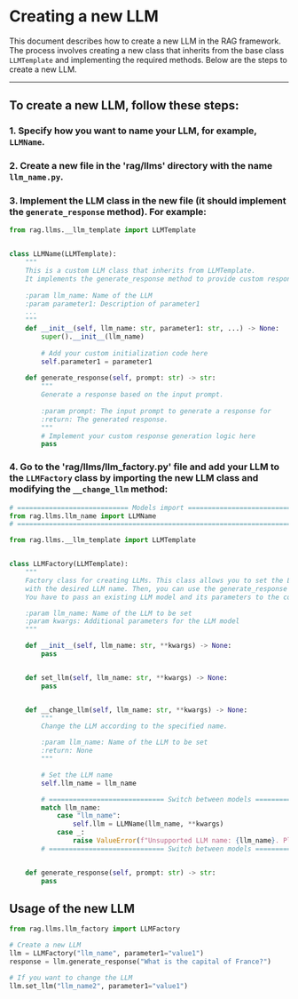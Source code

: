 # Creating a new LLM
This document describes how to create a new LLM in the RAG framework. The process involves creating a new class that inherits from the base class `LLMTemplate` and implementing the required methods. Below are the steps to create a new LLM.

---

## To create a new LLM, follow these steps:
### 1. Specify how you want to name your LLM, for example, `LLMName`.
### 2. Create a new file in the 'rag/llms' directory with the name `llm_name.py`.
### 3. Implement the LLM class in the new file (it should implement the `generate_response` method). For example:
```python
from rag.llms.__llm_template import LLMTemplate


class LLMName(LLMTemplate):
    """
    This is a custom LLM class that inherits from LLMTemplate.
    It implements the generate_response method to provide custom response generation logic.
    
    :param llm_name: Name of the LLM
    :param parameter1: Description of parameter1
    ...
    """
    def __init__(self, llm_name: str, parameter1: str, ...) -> None:
        super().__init__(llm_name)
        
        # Add your custom initialization code here
        self.parameter1 = parameter1
        
    def generate_response(self, prompt: str) -> str:
        """
        Generate a response based on the input prompt.
        
        :param prompt: The input prompt to generate a response for
        :return: The generated response.
        """        
        # Implement your custom response generation logic here
        pass
```
### 4. Go to the 'rag/llms/llm_factory.py' file and add your LLM to the `LLMFactory` class by importing the new LLM class and modifying the `__change_llm` method:
```python
# ============================ Models import ===========================
from rag.llms.llm_name import LLMName
# ======================================================================

from rag.llms.__llm_template import LLMTemplate


class LLMFactory(LLMTemplate):
    """
    Factory class for creating LLMs. This class allows you to set the LLM model by calling the set_llm method
    with the desired LLM name. Then, you can use the generate_response method to generate text.
    You have to pass an existing LLM model and its parameters to the constructor.

    :param llm_name: Name of the LLM to be set
    :param kwargs: Additional parameters for the LLM model
    """

    def __init__(self, llm_name: str, **kwargs) -> None:
        pass 


    def set_llm(self, llm_name: str, **kwargs) -> None:
        pass


    def __change_llm(self, llm_name: str, **kwargs) -> None:
        """
        Change the LLM according to the specified name.

        :param llm_name: Name of the LLM to be set
        :return: None
        """

        # Set the LLM name
        self.llm_name = llm_name

        # ============================= Switch between models =============================
        match llm_name:
            case "llm_name":
                self.llm = LLMName(llm_name, **kwargs)
            case _:
                raise ValueError(f"Unsupported LLM name: {llm_name}. Please use a valid LLM name.")
        # ============================= Switch between models =============================


    def generate_response(self, prompt: str) -> str:
        pass 
```
## Usage of the new LLM
```python
from rag.llms.llm_factory import LLMFactory

# Create a new LLM
llm = LLMFactory("llm_name", parameter1="value1")
response = llm.generate_response("What is the capital of France?")

# If you want to change the LLM
llm.set_llm("llm_name2", parameter1="value1")
```